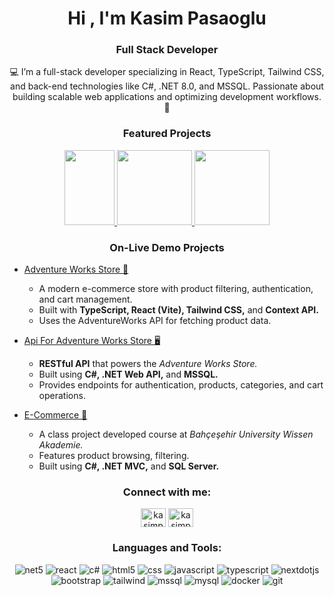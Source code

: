 
<h1 align="center">Hi , I'm Kasim Pasaoglu</h1>
<h3 align="center">Full Stack Developer</h3>
<p align="center">
💻 I’m a full-stack developer specializing in React, TypeScript, Tailwind CSS, and back-end technologies like C#, .NET 8.0, and MSSQL. Passionate about building scalable web applications and optimizing development workflows. 🚀
</p>
<h3 align="center">Featured Projects</h3>
<p align="center">
  <a href="https://www.icdsinerji.com" target="_blank">
    <img width="80" height="120" src="https://www.icdsinerji.com/_next/image?url=%2Fassets%2Flogo%2Ficd-logo-only.png&w=384&q=75"/>
  </a>
  <a href="https://triple-h-website.vercel.app/tr" target="_blank">
    <img width="120" height="120" src="https://i.ibb.co/6rzgZzs/logo-beyaz-1.webp"/>
  </a>
  <a href="http://esnafagetirdemo.runasp.net/login/Index?deviceId=githublink" target="_blank">
    <img width="120" height="120" src="http://esnafagetirdemo.runasp.net/images/login/logo.png"/>
  </a>
</p>

<h3 align="center">On-Live Demo Projects</h3>

  - [Adventure Works Store 🛒](https://adventurewoks.netlify.app/)
    - A modern e-commerce store with product filtering, authentication, and cart management.
    - Built with **TypeScript, React (Vite), Tailwind CSS,** and **Context API.**
    - Uses the AdventureWorks API for fetching product data.

  - [Api For Adventure Works Store 🖥️](https://adventureworksapi-main.up.railway.app/swagger)
    - **RESTful API** that powers the *Adventure Works Store.*
    - Built using **C#, .NET Web API,** and **MSSQL.**
    - Provides endpoints for authentication, products, categories, and cart operations.

  - [E-Commerce 🛒 ](http://wissenstore.runasp.net/) 
    - A class project developed course at *Bahçeşehir University Wissen Akademie.*
    - Features product browsing, filtering.
    - Built using **C#, .NET MVC,** and **SQL Server.**

<h3 align="center">Connect with me:</h3>
<p align="center">
<a href="https://linkedin.com/in/kasim-pasaoglu" target="blank"><img align="center" src="https://raw.githubusercontent.com/rahuldkjain/github-profile-readme-generator/master/src/images/icons/Social/linked-in-alt.svg" alt="kasimpasaoglu" height="30" width="40" /></a>
<a href="https://instagram.com/kasimpasaoglu" target="blank"><img align="center" src="https://raw.githubusercontent.com/rahuldkjain/github-profile-readme-generator/master/src/images/icons/Social/instagram.svg" alt="kasimpasaoglu" height="30" width="40" /></a>
</p>

<h3 align="center">Languages and Tools:</h3>
<p align="center"> 
  <img src="https://img.shields.io/badge/.NET-5C2D91?style=for-the-badge&logo=.net&logoColor=white" alt="net5"/> 
  <img src="https://img.shields.io/badge/React-%2361DAFB?style=for-the-badge&logo=react&logoColor=black&color=%2361DAFB" alt="react"/> 
  <img src="https://img.shields.io/badge/c%23-%23239120.svg?style=for-the-badge&logo=c-sharp&logoColor=white" alt="c#"/> 
  <img src="https://img.shields.io/badge/HTML-white?style=for-the-badge&logo=html5&logoColor=white&color=%23E34F26" alt="html5"/> 
  <img src="https://img.shields.io/badge/CSS-white?style=for-the-badge&logo=css3&logoColor=white&color=%231572B6" alt="css"/> 
  <img src="https://img.shields.io/badge/JavaScript-white?style=for-the-badge&logo=javascript&logoColor=white&color=%234B4B77" alt="javascript"/>  
  <img src="https://img.shields.io/badge/TypeScript-white?style=for-the-badge&logo=typescript&logoColor=white&color=%233178C6" alt="typescript"/>
  <img src="https://img.shields.io/badge/Next.JS-white?style=for-the-badge&logo=nextdotjs&logoColor=white&color=%23000000" alt="nextdotjs"/>
  <img src="https://img.shields.io/badge/Bootstrap-white?style=for-the-badge&logo=bootstrap&logoColor=white&color=%237952B3" alt="bootstrap"/>
  <img src="https://img.shields.io/badge/Tailwind-white?style=for-the-badge&logo=tailwindcss&logoColor=white&color=%2306B6D4" alt="tailwind"/> 
  <img src="https://img.shields.io/badge/Microsoft%20SQL%20Sever-CC2927?style=for-the-badge&logo=microsoft%20sql%20server&logoColor=white" alt="mssql"/> 
  <img src="https://img.shields.io/badge/mysql-%2300f.svg?style=for-the-badge&logo=mysql&logoColor=white" alt="mysql"/> 
  <img src="https://img.shields.io/badge/docker-%230db7ed.svg?style=for-the-badge&logo=docker&logoColor=white" alt="docker"/> 
  <img src="https://img.shields.io/badge/git-%23F05033.svg?style=for-the-badge&logo=git&logoColor=white" alt="git"/>
  
</p>


